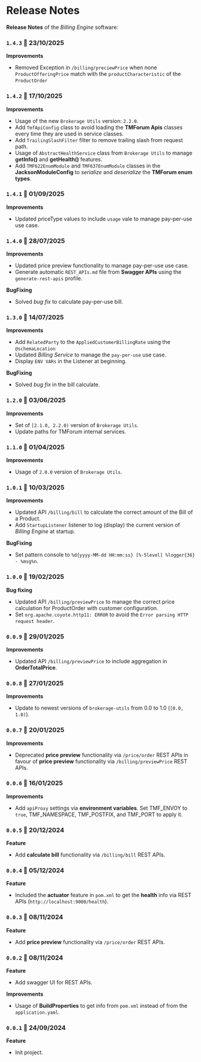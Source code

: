 # Release Notes

**Release Notes** of the *Billing Engine* software:

### <code>1.4.3</code> :calendar: 23/10/2025
**Improvements**
* Removed Exception in `/billing/preciewPrice` when none `ProductOfferingPrice` match with the `productCharacteristic` of the `ProductOrder`

### <code>1.4.2</code> :calendar: 17/10/2025
**Improvements**
* Usage of the new `Brokerage Utils` version: `2.2.0`.
* Add `TmfApiConfig` class to avoid loading the **TMForum Apis** classes every time they are used in service classes.
* Add `TrailingSlashFilter` filter to remove trailing slash from request path.
* Usage of `AbstractHealthService` class from `Brokerage Utils` to manage **getInfo()** and **getHealth()** features.
* Add `TMF622EnumModule` and `TMF637EnumModule` classes in the **JacksonModuleConfig** to *serialize* and *deserialize* the **TMForum enum types**.


### <code>1.4.1</code> :calendar: 01/09/2025
**Improvements**
* Updated priceType values to include `usage` vale to manage pay-per-use use case.

### <code>1.4.0</code> :calendar: 28/07/2025
**Improvements**
* Updated price preview functionality to manage pay-per-use use case.
* Generate automatic `REST_APIs.md` file from **Swagger APIs** using the `generate-rest-apis` profile.

**BugFixing**
* Solved *bug fix* to calculate pay-per-use bill.

### <code>1.3.0</code> :calendar: 14/07/2025
**Improvements**
* Add `RelatedParty` to the `AppliedCustomerBillingRate` using the `@schemaLocation`
* Updated *Billing Service* to manage the `pay-per-use` use case.
* Display `ENV VARs` in the Listener at beginning.

**BugFixing**
* Solved *bug fix* in the bill calculate.

### <code>1.2.0</code> :calendar: 03/06/2025
**Improvements**
* Set of `[2.1.0, 2.2.0)` version of `Brokerage Utils`.
* Update paths for TMForum internal services.


### <code>1.1.0</code> :calendar: 01/04/2025
**Improvements**
* Usage of `2.0.0` version of `Brokerage Utils`.


### <code>1.0.1</code> :calendar: 10/03/2025
**Improvements**
* Updated API `/billing/bill` to calculate the correct amount of the Bill of a Product.
* Add `StartupListener` listener to log (display) the current version of *Billing Engine* at startup.

**BugFixing**
* Set pattern console to `%d{yyyy-MM-dd HH:mm:ss} [%-5level] %logger{36} - %msg%n`.


### <code>1.0.0</code> :calendar: 19/02/2025
**Bug fixing**
* Updated API `/billing/previewPrice` to manage the correct price calculation for ProductOrder with customer configuration.
* Set `org.apache.coyote.http11: ERROR` to avoid the `Error parsing HTTP request header`.


### <code>0.0.9</code> :calendar: 29/01/2025
**Improvements**
* Updated API `/billing/previewPrice` to include aggregation in **OrderTotalPrice**.


### <code>0.0.8</code> :calendar: 27/01/2025
**Improvements**
* Update to newest versions of `brokerage-utils` from 0.0 to 1.0 (`[0.0, 1.0)`).


### <code>0.0.7</code> :calendar: 20/01/2025
**Improvements**
* Deprecated **price preview** functionality via `/price/order` REST APIs in favour of **price preview** functionality via `/billing/previewPrice` REST APIs.


### <code>0.0.6</code> :calendar: 16/01/2025
**Improvements**
* Add `apiProxy` settings via **environment variables**. Set TMF_ENVOY to `true`, TMF_NAMESPACE, TMF_POSTFIX, and TMF_PORT to apply it.


### <code>0.0.5</code> :calendar: 20/12/2024
**Feature**
* Add **calculate bill** functionality via `/billing/bill` REST APIs.

### <code>0.0.4</code> :calendar: 05/12/2024
**Feature**
* Included the **actuator** feature in `pom.xml` to get the **health** info via REST APIs (`http://localhost:9000/health`).


### <code>0.0.3</code> :calendar: 08/11/2024
**Feature**
* Add **price preview** functionality via `/price/order` REST APIs.


### <code>0.0.2</code> :calendar: 08/11/2024
**Feature**
* Add swagger UI for REST APIs.

**Improvements**
* Usage of **BuildProperties** to get info from `pom.xml` instead of from the `application.yaml`.


### <code>0.0.1</code> :calendar: 24/09/2024
**Feature**
* Init project.

